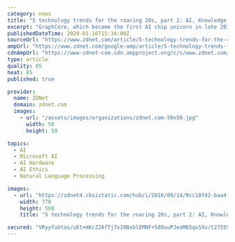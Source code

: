 ```yaml
---
category: news
title: "5 technology trends for the roaring 20s, part 2: AI, Knowledge Graphs, infinity and beyond"
excerpt: "GraphCore, which became the first AI chip unicorn in late 2018, has recently announced its chips are now used in Microsoft Azure Cloud. Far from over, the AI chip race is only just beginning. Up until the beginning of the 2010s, the world was mostly running on relational databases and spreadsheets. To a large extent, it still does. But if the ..."
publishedDateTime: 2020-01-16T15:34:00Z
sourceUrl: "https://www.zdnet.com/article/5-technology-trends-for-the-roaring-20s-part-2-ai-knowledge-graphs-infinity-and-beyond/"
ampUrl: "https://www.zdnet.com/google-amp/article/5-technology-trends-for-the-roaring-20s-part-2-ai-knowledge-graphs-infinity-and-beyond/"
cdnAmpUrl: "https://www-zdnet-com.cdn.ampproject.org/c/s/www.zdnet.com/google-amp/article/5-technology-trends-for-the-roaring-20s-part-2-ai-knowledge-graphs-infinity-and-beyond/"
type: article
quality: 85
heat: 85
published: true

provider:
  name: ZDNet
  domain: zdnet.com
  images:
    - url: "/assets/images/organizations/zdnet.com-50x50.jpg"
      width: 50
      height: 50

topics:
  - AI
  - Microsoft AI
  - AI Hardware
  - AI Ethics
  - Natural Language Processing

images:
  - url: "https://zdnet4.cbsistatic.com/hub/i/2016/09/14/9cc18f42-baa4-4abc-bd77-00a03b8e1d7e/10-google-knowledge-graph.jpg"
    width: 770
    height: 560
    title: "5 technology trends for the roaring 20s, part 2: AI, Knowledge Graphs, infinity and beyond"

secured: "VRyyfuUtas/uEt+mKcZ2AfTj7xI0BxblEMNF+589uuPJeaM65qxSXx/t275591XeSOxaDTGh+fCWLeySE0eQgAZ+x0LxyoEr/JtFoqJQXeBirf8uPcxPDGmM4qgjAA36jopCYAwFoqEhLCaCn5rbGr+X7y1V10rjX1g5nsDijD6T4tIiru8k+czusOyhjg9s7pbd1O4dkZMtUQVKQBjxHFCwFNHiJKeRyoGR1Ow59KjHNr1FSw6w10q/wWTdo9dwDe+4rSohKXSxQ8m4moyiGZxJAyg7Q/Asc/l4/mgRCEJyE+eJkGAi5Dfrvwlx9a3K6/suC5OsCqJGpwjVUwYcAR+oek0qxWLL0PApCM75/RBeBOSW9sKRBtXdcwwBxM5R+FcCfZ3th9uuIZ49FyU8H1ALMLrNcwR+MC6ZVTgXtiTlh4W4v+gHNkWMm1WNHW4eR0Lmq7V9AIRISK4hVAL8uw==;YBXkponw87eE/byYi2gtzg=="
---
```


